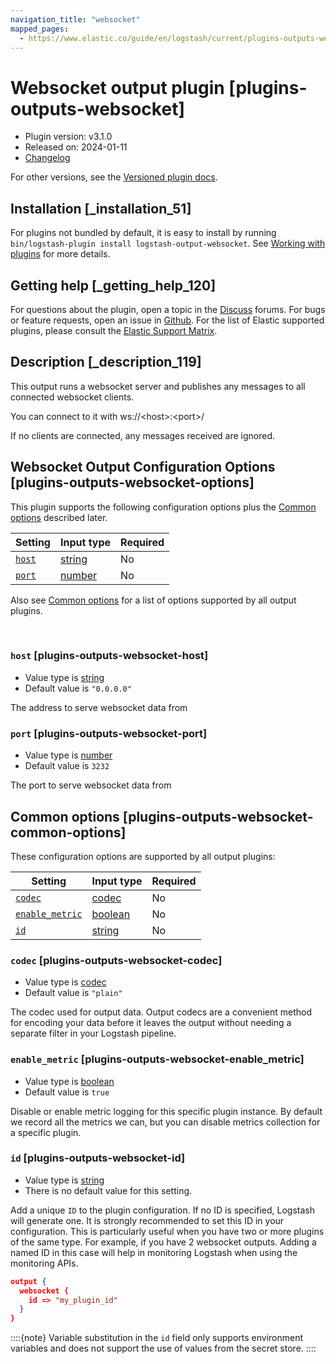 ```yaml
---
navigation_title: "websocket"
mapped_pages:
  - https://www.elastic.co/guide/en/logstash/current/plugins-outputs-websocket.html
---
```


# Websocket output plugin [plugins-outputs-websocket]


* Plugin version: v3.1.0
* Released on: 2024-01-11
* [Changelog](https://github.com/logstash-plugins/logstash-output-websocket/blob/v3.1.0/CHANGELOG.md)

For other versions, see the [Versioned plugin docs](/vpr/output-websocket-index.md).

## Installation [_installation_51]

For plugins not bundled by default, it is easy to install by running `bin/logstash-plugin install logstash-output-websocket`. See [Working with plugins](logstash://reference/working-with-plugins.md) for more details.


## Getting help [_getting_help_120]

For questions about the plugin, open a topic in the [Discuss](http://discuss.elastic.co) forums. For bugs or feature requests, open an issue in [Github](https://github.com/logstash-plugins/logstash-output-websocket). For the list of Elastic supported plugins, please consult the [Elastic Support Matrix](https://www.elastic.co/support/matrix#logstash_plugins).


## Description [_description_119]

This output runs a websocket server and publishes any messages to all connected websocket clients.

You can connect to it with ws://<host\>:<port\>/

If no clients are connected, any messages received are ignored.


## Websocket Output Configuration Options [plugins-outputs-websocket-options]

This plugin supports the following configuration options plus the [Common options](plugins-outputs-websocket.md#plugins-outputs-websocket-common-options) described later.

| Setting | Input type | Required |
| --- | --- | --- |
| [`host`](plugins-outputs-websocket.md#plugins-outputs-websocket-host) | [string](value-types.md#string) | No |
| [`port`](plugins-outputs-websocket.md#plugins-outputs-websocket-port) | [number](value-types.md#number) | No |

Also see [Common options](plugins-outputs-websocket.md#plugins-outputs-websocket-common-options) for a list of options supported by all output plugins.

 

### `host` [plugins-outputs-websocket-host]

* Value type is [string](value-types.md#string)
* Default value is `"0.0.0.0"`

The address to serve websocket data from


### `port` [plugins-outputs-websocket-port]

* Value type is [number](value-types.md#number)
* Default value is `3232`

The port to serve websocket data from



## Common options [plugins-outputs-websocket-common-options]

These configuration options are supported by all output plugins:

| Setting | Input type | Required |
| --- | --- | --- |
| [`codec`](plugins-outputs-websocket.md#plugins-outputs-websocket-codec) | [codec](logstash://reference/configuration-file-structure.md#codec) | No |
| [`enable_metric`](plugins-outputs-websocket.md#plugins-outputs-websocket-enable_metric) | [boolean](logstash://reference/configuration-file-structure.md#boolean) | No |
| [`id`](plugins-outputs-websocket.md#plugins-outputs-websocket-id) | [string](logstash://reference/configuration-file-structure.md#string) | No |

### `codec` [plugins-outputs-websocket-codec]

* Value type is [codec](logstash://reference/configuration-file-structure.md#codec)
* Default value is `"plain"`

The codec used for output data. Output codecs are a convenient method for encoding your data before it leaves the output without needing a separate filter in your Logstash pipeline.


### `enable_metric` [plugins-outputs-websocket-enable_metric]

* Value type is [boolean](logstash://reference/configuration-file-structure.md#boolean)
* Default value is `true`

Disable or enable metric logging for this specific plugin instance. By default we record all the metrics we can, but you can disable metrics collection for a specific plugin.


### `id` [plugins-outputs-websocket-id]

* Value type is [string](logstash://reference/configuration-file-structure.md#string)
* There is no default value for this setting.

Add a unique `ID` to the plugin configuration. If no ID is specified, Logstash will generate one. It is strongly recommended to set this ID in your configuration. This is particularly useful when you have two or more plugins of the same type. For example, if you have 2 websocket outputs. Adding a named ID in this case will help in monitoring Logstash when using the monitoring APIs.

```json
output {
  websocket {
    id => "my_plugin_id"
  }
}
```

::::{note} 
Variable substitution in the `id` field only supports environment variables and does not support the use of values from the secret store.
::::




